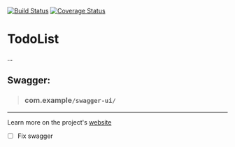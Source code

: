 [![Build Status](https://travis-ci.com/rsh-12/todo-api.svg?branch=main)](https://travis-ci.com/rsh-12/todo-api)
[![Coverage Status](https://coveralls.io/repos/github/rsh-12/todo-api/badge.svg?branch=main)](https://coveralls.io/github/rsh-12/todo-api?branch=main)

# TodoList

...

## **Swagger:**
> ### com.example`/swagger-ui/`


---
Learn more on the project's [website](https://rsh-12.github.io/todo-api/)

- [ ] Fix swagger
